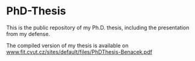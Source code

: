# PhD-Thesis
This is the public repository of my Ph.D. thesis, including the presentation from my defense. 

The compiled version of my thesis is available on www.fit.cvut.cz/sites/default/files/PhDThesis-Benacek.pdf
